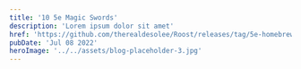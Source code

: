 ```yaml
---
title: '10 5e Magic Swords'
description: 'Lorem ipsum dolor sit amet'
href: 'https://github.com/therealdesolee/Roost/releases/tag/5e-homebrew-swords'
pubDate: 'Jul 08 2022'
heroImage: '../../assets/blog-placeholder-3.jpg'
---
```


